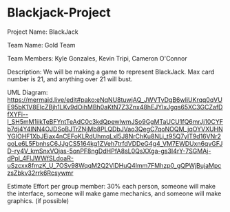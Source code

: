 # Blackjack-Project

Project Name: BlackJack

Team Name: Gold Team

Team Members: Kyle Gonzales, Kevin Tripi, Cameron O'Connor

Description: We will be making a game to represent BlackJack. Max card number is 21, and anything over 21 will bust.

UML Diagram: https://mermaid.live/edit#pako:eNqNU8tuwjAQ_JWVTyDgB6wIiUKrqq0qVUE95bK1V8ElcZBjh1LKv9dOihMBh0aKtN7Z3Znx48hEJYlxJgqs65XC3GCZafDfXYFi--l_SH5mM1iikTeBFYntTeAdC0c3kdQpewlwmJSo9GgMTaUCU1fQ6mrJj10CYFb7dj4Y4lNN4OJDSoBJTrZNjMb8PLQDbJVao3QegC7qoNOQM_jqOYVXUHNYGIOHF1XbJEiax4nCEFoKLRdUhmqLxl5J8NrChKu8NLj_t95Q7ylT9d16VNr2goLe6L5FbnhsC6JJgCS5164kg1ZVeh7trfdVDDeG4g4_VM7EWDUxn6qvGFJD-ry4V_kmSnxVOjas-5onPF8ngDdHPfA8sL0QsXXga-gs3I4rY-7SGMAj-dPpl_4FlJWWfSLdoaR-uSzcxx8fmzK_U_7OSv98WqqM2Q2VlDHuQ4lmm7FMhzp0_gQPWjBujaMpczsZbkv32rrk6Rcsywmr


Estimate Effort per group member: 30% each person, someone will make the interface, someone will make game mechanics, and someone will make graphics. (if possible)
